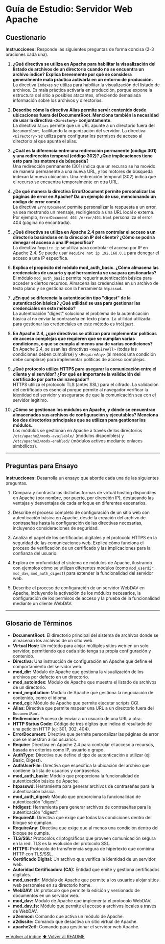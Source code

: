 # Guía de Estudio: Servidor Web Apache

## Cuestionario

**Instrucciones:** Responde las siguientes preguntas de forma concisa (2-3 oraciones cada una).

1. **¿Qué directiva se utiliza en Apache para habilitar la visualización del listado de archivos de un directorio cuando no se encuentra un archivo índice? Explica brevemente por qué se considera generalmente mala práctica activarla en un entorno de producción.**  
   La directiva `Indexes` se utiliza para habilitar la visualización del listado de archivos. Es mala práctica activarla en producción, porque expone la estructura del sitio a posibles atacantes, ofreciendo demasiada información sobre los archivos y directorios.

2. **Describe cómo la directiva Alias permite servir contenido desde ubicaciones fuera del DocumentRoot. Menciona también la necesidad de usar la directiva `<Directory>` conjuntamente.**  
   La directiva `Alias` permite que un URL apunte a un directorio fuera del `DocumentRoot`, facilitando la organización del servidor. La directiva `<Directory>` se utiliza para configurar los permisos de acceso al directorio al que apunta el alias.

3. **¿Cuál es la diferencia entre una redirección permanente (código 301) y una redirección temporal (código 302)? ¿Qué implicaciones tiene esto para los motores de búsqueda?**  
   Una redirección permanente (301) indica que un recurso se ha movido de manera permanente a una nueva URL, y los motores de búsqueda indexan la nueva ubicación. Una redirección temporal (302) indica que el recurso se encuentra temporalmente en otra URL.

4. **¿De qué manera la directiva ErrorDocument permite personalizar las páginas de error en Apache? Da un ejemplo de uso, mencionando un código de error común.**  
   La directiva `ErrorDocument` permite personalizar la respuesta a un error, ya sea mostrando un mensaje, redirigiendo a una URL local o externa. Por ejemplo, `ErrorDocument 404 /error/404.html` personaliza el error 404 (página no encontrada).

5. **¿Qué directiva se utiliza en Apache 2.4 para controlar el acceso a un directorio basándose en la dirección IP del cliente? ¿Cómo se podría denegar el acceso a una IP específica?**  
   La directiva `Require ip` se utiliza para controlar el acceso por IP en Apache 2.4. Se puede usar `Require not ip 192.168.0.1` para denegar el acceso a una IP específica.

6. **Explica el propósito del módulo mod_auth_basic. ¿Cómo almacena las credenciales de usuario y qué herramienta se usa para gestionarlas?**  
   El módulo `mod_auth_basic` permite requerir autenticación básica para acceder a ciertos recursos. Almacena las credenciales en un archivo de texto plano y se gestiona con la herramienta `htpasswd`.

7. **¿En qué se diferencia la autenticación tipo "digest" de la autenticación básica? ¿Qué utilidad se usa para gestionar las credenciales en este método?**  
   La autenticación "digest" soluciona el problema de la autenticación básica al no enviar la contraseña en texto plano. La utilidad utilizada para gestionar las credenciales en este método es `htdigest`.

8. **En Apache 2.4, ¿qué directivas se utilizan para implementar políticas de acceso complejas que requieren que se cumplan varias condiciones, o que se cumpla al menos una de varias condiciones?**  
   En Apache 2.4, se usan las directivas `<RequireAll>` (todas las condiciones deben cumplirse) y `<RequireAny>` (al menos una condición debe cumplirse) para implementar políticas de acceso complejas.

9. **¿Qué protocolo utiliza HTTPS para asegurar la comunicación entre el cliente y el servidor? ¿Por qué es importante la validación del certificado por parte del navegador?**  
   HTTPS utiliza el protocolo TLS (antes SSL) para el cifrado. La validación del certificado es esencial porque permite al navegador verificar la identidad del servidor y asegurarse de que la comunicación sea con el servidor legítimo.

10. **¿Cómo se gestionan los módulos en Apache, y dónde se encuentran almacenados sus archivos de configuración y ejecutables? Menciona los dos directorios principales que se utilizan para gestionar los módulos.**  
   Los módulos se gestionan en Apache a través de los directorios `/etc/apache2/mods-available/` (módulos disponibles) y `/etc/apache2/mods-enabled/` (módulos activos mediante enlaces simbólicos).

---

## Preguntas para Ensayo

**Instrucciones:** Desarrolla un ensayo que aborde cada una de las siguientes preguntas.

1. Compara y contrasta las distintas formas de virtual hosting disponibles en Apache (por nombre, por puerto, por dirección IP), destacando las ventajas y desventajas de cada enfoque en diferentes escenarios.

2. Describe el proceso completo de configuración de un sitio web con autenticación básica en Apache, desde la creación del archivo de contraseñas hasta la configuración de las directivas necesarias, incluyendo consideraciones de seguridad.

3. Analiza el papel de los certificados digitales y el protocolo HTTPS en la seguridad de las comunicaciones web. Explica cómo funciona el proceso de verificación de un certificado y las implicaciones para la confianza del usuario.

4. Explora en profundidad el sistema de módulos de Apache, ilustrando con ejemplos cómo se utilizan diferentes módulos (como `mod_userdir`, `mod_dav`, `mod_auth_digest`) para extender la funcionalidad del servidor web.

5. Describe el proceso de configuración de un servidor WebDAV en Apache, incluyendo la activación de los módulos necesarios, la configuración de los permisos de acceso y la prueba de la funcionalidad mediante un cliente WebDAV.

---

## Glosario de Términos

- **DocumentRoot:** El directorio principal del sistema de archivos donde se almacenan los archivos de un sitio web.
- **Virtual Host:** Un método para alojar múltiples sitios web en un solo servidor, permitiendo que cada sitio tenga su propia configuración y contenido.
- **Directiva:** Una instrucción de configuración en Apache que define el comportamiento del servidor web.
- **mod_dir:** Módulo de Apache que gestiona la visualización de los archivos por defecto en un directorio.
- **mod_autoindex:** Módulo de Apache que muestra el listado de archivos de un directorio.
- **mod_negotiation:** Módulo de Apache que gestiona la negociación de contenido, como el idioma.
- **mod_cgi:** Módulo de Apache que permite ejecutar scripts CGI.
- **Alias:** Directiva que permite mapear una URL a un directorio fuera del `DocumentRoot`.
- **Redirección:** Proceso de enviar a un usuario de una URL a otra.
- **HTTP Status Code:** Código de tres dígitos que indica el resultado de una petición HTTP (ej: 301, 302, 404).
- **ErrorDocument:** Directiva que permite personalizar las páginas de error que se muestran a los usuarios.
- **Require:** Directiva en Apache 2.4 para controlar el acceso a recursos, basada en criterios como IP, usuario o grupo.
- **AuthType:** Directiva que define el tipo de autenticación a utilizar (ej: Basic, Digest).
- **AuthUserFile:** Directiva que especifica la ubicación del archivo que contiene la lista de usuarios y contraseñas.
- **mod_auth_basic:** Módulo que proporciona la funcionalidad de autenticación básica de Apache.
- **htpasswd:** Herramienta para generar archivos de contraseñas para la autenticación básica.
- **mod_auth_digest:** Módulo que proporciona la funcionalidad de autenticación "digest".
- **htdigest:** Herramienta para generar archivos de contraseñas para la autenticación "digest".
- **RequireAll:** Directiva que exige que todas las condiciones dentro del bloque se cumplan.
- **RequireAny:** Directiva que exige que al menos una condición dentro del bloque se cumpla.
- **TLS/SSL:** Protocolos criptográficos que proveen comunicación segura en la red. TLS es la evolución del protocolo SSL.
- **HTTPS:** Protocolo de transferencia segura de hipertexto que combina HTTP con TLS/SSL.
- **Certificado Digital:** Un archivo que verifica la identidad de un servidor web.
- **Autoridad Certificadora (CA):** Entidad que emite y gestiona certificados digitales.
- **mod_userdir:** Módulo de Apache que permite a los usuarios alojar sitios web personales en su directorio home.
- **WebDAV:** Un protocolo que permite la edición y versionado de documentos en un servidor web.
- **mod_dav:** Módulo de Apache que implementa el protocolo WebDAV.
- **mod_dav_fs:** Módulo que permite el acceso a archivos locales a través de WebDAV.
- **a2enmod:** Comando que activa un módulo de Apache.
- **a2dissite:** Comando que desactiva un sitio virtual de Apache.
- **apache2ctl:** Comando para gestionar el servidor web Apache.


[⬅️ Volver al índice](./Index.md)
[⬆️ Volver al README](/README.md)
